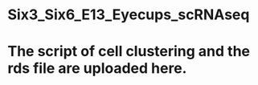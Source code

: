 # Six3_Six6_E13_Eyecups_scRNAseq
# The script of cell clustering and the rds file are uploaded here. 

